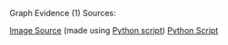 Graph Evidence (1) Sources:

[Image Source](https://github.com/nulladmin1/data_analysis/blob/main/Data/washington_ev-population-size-history_graph.png) (made using [Python script](https://github.com/nulladmin1/data_analysis/blob/main/Data/population_size_grapher-plt.analyzer.py))
[Python Script](https://github.com/nulladmin1/data_analysis/blob/main/Data/population_size_grapher-plt.analyzer.py)
